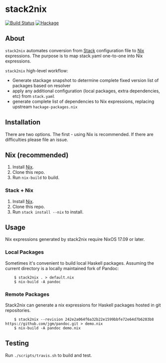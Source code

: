 # stack2nix

[![Build Status](https://travis-ci.org/input-output-hk/stack2nix.svg?branch=master)](https://travis-ci.org/input-output-hk/stack2nix)
[![Hackage](https://img.shields.io/hackage/v/stack2nix.svg)](https://hackage.haskell.org/package/stack2nix)

## About

`stack2nix` automates conversion from [Stack](https://docs.haskellstack.org/en/stable/README/) configuration file to [Nix](http://nixos.org/nix/) expressions. The purpose is to map stack.yaml one-to-one into Nix expressions.

`stack2nix` high-level workflow:

- Generate stackage snapshot to determine complete fixed version list of packages based on resolver
- apply any additional configuration (local packages, extra dependencies, etc) from `stack.yaml`
- generate complete list of dependencies to Nix expressions, replacing upstream `hackage-packages.nix`

## Installation

There are two options. The first - using Nix is recommended. If there are difficulties please file an issue.

## Nix (recommended)

1. Install [Nix](https://nixos.org/nix/).
2. Clone this repo.
3. Run `nix-build` to build.

### Stack + Nix

1. Install [Nix](https://nixos.org/nix/).
2. Clone this repo.
3. Run `stack install --nix` to install.

## Usage

Nix expressions generated by stack2nix require NixOS 17.09 or later.

### Local Packages

Sometimes it's convenient to build local Haskell packages. Assuming the current directory is a locally maintained fork of Pandoc:

```
    $ stack2nix . > default.nix
    $ nix-build -A pandoc
```

### Remote Packages

Stack2nix can generate a nix expressions for Haskell packages hosted in git repositories.

```
    $ stack2nix --revision 242e2a064f6a32b22e1599bbfe72e64d7b6203b8 https://github.com/jgm/pandoc.git > demo.nix
    $ nix-build -A pandoc demo.nix
```

## Testing

Run `./scripts/travis.sh` to build and test.
